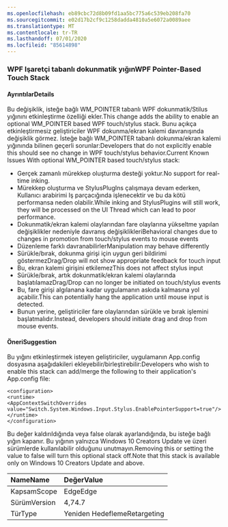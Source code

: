 ```yaml
---
ms.openlocfilehash: eb89cbc72d8b09fd1aa5bc775a6c539eb208fa70
ms.sourcegitcommit: e02d17b2cf9c1258dadda4810a5e6072a0089aee
ms.translationtype: MT
ms.contentlocale: tr-TR
ms.lasthandoff: 07/01/2020
ms.locfileid: "85614898"
---
```

### <a name="wpf-pointer-based-touch-stack"></a><span data-ttu-id="91059-101">WPF Işaretçi tabanlı dokunmatik yığın</span><span class="sxs-lookup"><span data-stu-id="91059-101">WPF Pointer-Based Touch Stack</span></span>

#### <a name="details"></a><span data-ttu-id="91059-102">Ayrıntılar</span><span class="sxs-lookup"><span data-stu-id="91059-102">Details</span></span>

<span data-ttu-id="91059-103">Bu değişiklik, isteğe bağlı WM_POINTER tabanlı WPF dokunmatik/Stilus yığınını etkinleştirme özelliği ekler.</span><span class="sxs-lookup"><span data-stu-id="91059-103">This change adds the ability to enable an optional WM_POINTER based WPF touch/stylus stack.</span></span>  <span data-ttu-id="91059-104">Bunu açıkça etkinleştirmesiz geliştiriciler WPF dokunma/ekran kalemi davranışında değişiklik görmez. İsteğe bağlı WM_POINTER tabanlı dokunma/ekran kalemi yığınında bilinen geçerli sorunlar:</span><span class="sxs-lookup"><span data-stu-id="91059-104">Developers that do not explicitly enable this should see no change in WPF touch/stylus behavior.Current Known Issues With optional WM_POINTER based touch/stylus stack:</span></span>

- <span data-ttu-id="91059-105">Gerçek zamanlı mürekkep oluşturma desteği yoktur.</span><span class="sxs-lookup"><span data-stu-id="91059-105">No support for real-time inking.</span></span>
- <span data-ttu-id="91059-106">Mürekkep oluşturma ve StylusPlugIns çalışmaya devam ederken, Kullanıcı arabirimi Iş parçacığında işlenecektir ve bu da kötü performansa neden olabilir.</span><span class="sxs-lookup"><span data-stu-id="91059-106">While inking and StylusPlugins will still work, they will be processed on the UI Thread which can lead to poor performance.</span></span>
- <span data-ttu-id="91059-107">Dokunmatik/ekran kalemi olaylarından fare olaylarına yükseltme yapılan değişiklikler nedeniyle davranış değişiklikleri</span><span class="sxs-lookup"><span data-stu-id="91059-107">Behavioral changes due to changes in promotion from touch/stylus events to mouse events</span></span>
- <span data-ttu-id="91059-108">Düzenleme farklı davranabilirler</span><span class="sxs-lookup"><span data-stu-id="91059-108">Manipulation may behave differently</span></span>
- <span data-ttu-id="91059-109">Sürükle/bırak, dokunma girişi için uygun geri bildirimi göstermez</span><span class="sxs-lookup"><span data-stu-id="91059-109">Drag/Drop will not show appropriate feedback for touch input</span></span>
- <span data-ttu-id="91059-110">Bu, ekran kalemi girişini etkilemez</span><span class="sxs-lookup"><span data-stu-id="91059-110">This does not affect stylus input</span></span>
- <span data-ttu-id="91059-111">Sürükle/bırak, artık dokunmatik/ekran kalemi olaylarında başlatılamaz</span><span class="sxs-lookup"><span data-stu-id="91059-111">Drag/Drop can no longer be initiated on touch/stylus events</span></span>
- <span data-ttu-id="91059-112">Bu, fare girişi algılanana kadar uygulamanın askıda kalmasına yol açabilir.</span><span class="sxs-lookup"><span data-stu-id="91059-112">This can potentially hang the application until mouse input is detected.</span></span>
- <span data-ttu-id="91059-113">Bunun yerine, geliştiriciler fare olaylarından sürükle ve bırak işlemini başlatmalıdır.</span><span class="sxs-lookup"><span data-stu-id="91059-113">Instead, developers should initiate drag and drop from mouse events.</span></span>

#### <a name="suggestion"></a><span data-ttu-id="91059-114">Öneri</span><span class="sxs-lookup"><span data-stu-id="91059-114">Suggestion</span></span>

<span data-ttu-id="91059-115">Bu yığını etkinleştirmek isteyen geliştiriciler, uygulamanın App.config dosyasına aşağıdakileri ekleyebilir/birleştirebilir:</span><span class="sxs-lookup"><span data-stu-id="91059-115">Developers who wish to enable this stack can add/merge the following to their application's App.config file:</span></span>

<pre><code class="lang-xml">&lt;configuration&gt;&#13;&#10;&lt;runtime&gt;&#13;&#10;&lt;AppContextSwitchOverrides value=&quot;Switch.System.Windows.Input.Stylus.EnablePointerSupport=true&quot;/&gt;&#13;&#10;&lt;/runtime&gt;&#13;&#10;&lt;/configuration&gt;&#13;&#10;</code></pre>

<span data-ttu-id="91059-116">Bu değer kaldırıldığında veya false olarak ayarlandığında, bu isteğe bağlı yığın kapanır. Bu yığının yalnızca Windows 10 Creators Update ve üzeri sürümlerde kullanılabilir olduğunu unutmayın.</span><span class="sxs-lookup"><span data-stu-id="91059-116">Removing this or setting the value to false will turn this optional stack off.Note that this stack is available only on Windows 10 Creators Update and above.</span></span>

| <span data-ttu-id="91059-117">Name</span><span class="sxs-lookup"><span data-stu-id="91059-117">Name</span></span>    | <span data-ttu-id="91059-118">Değer</span><span class="sxs-lookup"><span data-stu-id="91059-118">Value</span></span>       |
|:--------|:------------|
| <span data-ttu-id="91059-119">Kapsam</span><span class="sxs-lookup"><span data-stu-id="91059-119">Scope</span></span>   | <span data-ttu-id="91059-120">Edge</span><span class="sxs-lookup"><span data-stu-id="91059-120">Edge</span></span>        |
| <span data-ttu-id="91059-121">Sürüm</span><span class="sxs-lookup"><span data-stu-id="91059-121">Version</span></span> | <span data-ttu-id="91059-122">4,7</span><span class="sxs-lookup"><span data-stu-id="91059-122">4.7</span></span>         |
| <span data-ttu-id="91059-123">Tür</span><span class="sxs-lookup"><span data-stu-id="91059-123">Type</span></span>    | <span data-ttu-id="91059-124">Yeniden Hedefleme</span><span class="sxs-lookup"><span data-stu-id="91059-124">Retargeting</span></span> |
